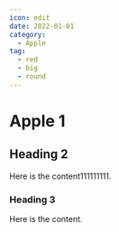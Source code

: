 ```yaml
---
icon: edit
date: 2022-01-01
category:
  - Apple
tag:
  - red
  - big
  - round
---
```


# Apple 1

## Heading 2

Here is the content111111111.

### Heading 3

Here is the content.
